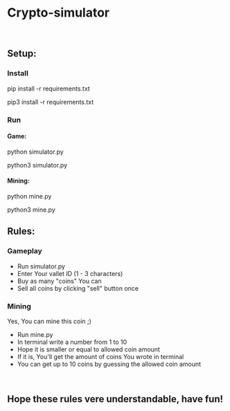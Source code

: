 # Crypto-simulator
<br/>
<h2>Setup:</h2>
<h3>Install</h3>
<p>pip install -r requirements.txt</p>
<p>pip3 install -r requirements.txt</p>
<h3>Run</h3>
<h4>Game:</h4>
<p>python simulator.py</p>
<p>python3 simulator.py</p>
<h4>Mining:</h4>
<p>python mine.py</p>
<p>python3 mine.py</p>
<h2>Rules:</h2>
<h3>Gameplay</h3>
<ul>
    <li>Run simulator.py</li>
    <li>Enter Your vallet ID (1 - 3 characters)</li>
    <li>Buy as many "coins" You can</li>
    <li>Sell all coins by clicking "sell" button once</li>
</ul>
<h3>Mining</h3>
<p>Yes, You can mine this coin ;)</p>
<ul>
    <li>Run mine.py</li>
    <li>In terminal write a number from 1 to 10</li>
    <li>Hope it is smaller or equal to allowed coin amount</li>
    <li>If it is, You'll get the amount of coins You wrote in terminal</li>
    <li>You can get up to 10 coins by guessing the allowed coin amount</li>
</ul>
<br/>
<h2>Hope these rules vere understandable, have fun!</h2>
